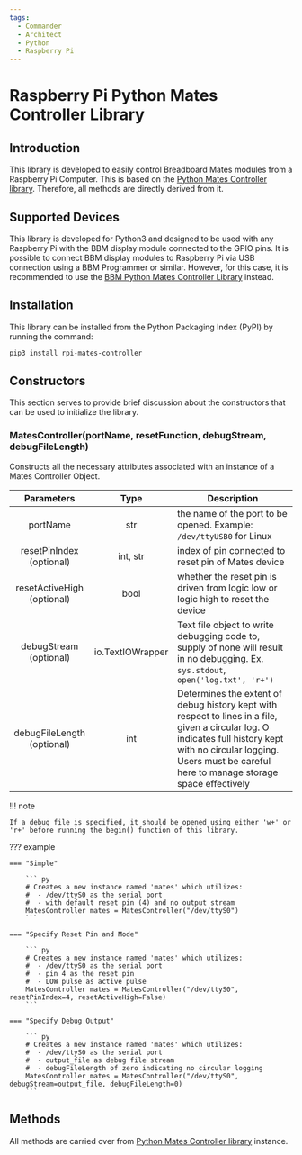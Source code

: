 ```yaml
---
tags:
  - Commander
  - Architect
  - Python
  - Raspberry Pi
---
```


# Raspberry Pi Python Mates Controller Library


## Introduction

This library is developed to easily control Breadboard Mates modules from a Raspberry Pi Computer. This is based on the [Python Mates Controller library](python-mates-controller.md). Therefore, all methods are directly derived from it.


## Supported Devices

This library is developed for Python3 and designed to be used with any Raspberry Pi with the BBM display module connected to the GPIO pins. It is possible to connect BBM display modules to Raspberry Pi via USB connection using a BBM Programmer or similar. However, for this case, it is recommended to use the [BBM Python Mates Controller Library](bbm-python-mates-controller.md) instead.


## Installation

This library can be installed from the Python Packaging Index (PyPI) by running the command:

``` bash
pip3 install rpi-mates-controller
```


## Constructors

This section serves to provide brief discussion about the constructors that can be used to initialize the library.


### MatesController(portName, resetFunction, debugStream, debugFileLength)

Constructs all the necessary attributes associated with an instance
of a Mates Controller Object.

| Parameters | Type | Description                                                            |
|:----------:|:----:| ---------------------------------------------------------------------- |
| portName   | str  | the name of the port to be opened. Example: `/dev/ttyUSB0` for Linux   |
| resetPinIndex<br/>(optional) | int, str | index of pin connected to reset pin of Mates device             |
| resetActiveHigh<br/>(optional) | bool | whether the reset pin is driven from logic low or logic high to reset the device |
| debugStream<br/>(optional) | io.TextIOWrapper | Text file object to write debugging code to, supply of none will result in no debugging. Ex. `sys.stdout`, `open('log.txt', 'r+')` |
| debugFileLength<br/>(optional) | int | Determines the extent of debug history kept with respect to lines in a file, given a circular log. O indicates full history kept with no circular logging. Users must be careful here to manage storage space effectively |

!!! note

    If a debug file is specified, it should be opened using either 'w+' or 'r+' before running the begin() function of this library.

??? example

    === "Simple"

        ``` py
        # Creates a new instance named 'mates' which utilizes: 
        #  - /dev/ttyS0 as the serial port
        #  - with default reset pin (4) and no output stream
        MatesController mates = MatesController("/dev/ttyS0") 
        ```

    === "Specify Reset Pin and Mode"

        ``` py
        # Creates a new instance named 'mates' which utilizes: 
        #  - /dev/ttyS0 as the serial port
        #  - pin 4 as the reset pin
        #  - LOW pulse as active pulse
        MatesController mates = MatesController("/dev/ttyS0", resetPinIndex=4, resetActiveHigh=False)
        ```

    === "Specify Debug Output"

        ``` py
        # Creates a new instance named 'mates' which utilizes: 
        #  - /dev/ttyS0 as the serial port
        #  - output_file as debug file stream
        #  - debugFileLength of zero indicating no circular logging
        MatesController mates = MatesController("/dev/ttyS0", debugStream=output_file, debugFileLength=0)
        ```


## Methods

All methods are carried over from [Python Mates Controller library](python-mates-controller.md#methods) instance.